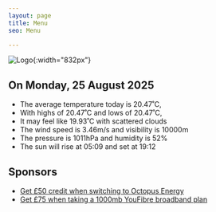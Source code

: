 ```yaml
---
layout: page
title: Menu
seo: Menu

---
```


![Logo](/images/logo.jpg){:width="832px"}

<!-- weather_marker starts -->
## On Monday, 25 August 2025

- The average temperature today is 20.47˚C,
- With highs of 20.47˚C and lows of 20.47˚C,
- It may feel like 19.93˚C with scattered clouds
- The wind speed is 3.46m/s and visibility is 10000m
- The pressure is 1011hPa and humidity is 52%
- The sun will rise at 05:09 and set at 19:12

<!-- weather_marker ends -->

## Sponsors

- [Get £50 credit when switching to Octopus Energy](https://bit.ly/3oD1nnS)
- [Get £75 when taking a 1000mb YouFibre broadband plan](https://aklam.io/91zWhU?)
